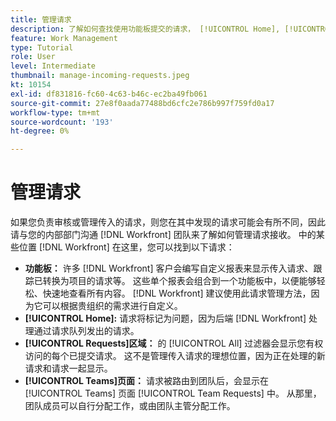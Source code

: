 ```yaml
---
title: 管理请求
description: 了解如何查找使用功能板提交的请求， [!UICONTROL Home], [!UICONTROL Requests] 区域，或 [!UICONTROL Teams] 页面 [!DNL  Workfront].
feature: Work Management
type: Tutorial
role: User
level: Intermediate
thumbnail: manage-incoming-requests.jpeg
kt: 10154
exl-id: df831816-fc60-4c63-b46c-ec2ba49fb061
source-git-commit: 27e8f0aada77488bd6cfc2e786b997f759fd0a17
workflow-type: tm+mt
source-wordcount: '193'
ht-degree: 0%

---
```


# 管理请求

如果您负责审核或管理传入的请求，则您在其中发现的请求可能会有所不同，因此请与您的内部部门沟通 [!DNL Workfront] 团队来了解如何管理请求接收。 中的某些位置 [!DNL Workfront] 在这里，您可以找到以下请求：

* **功能板：** 许多 [!DNL Workfront] 客户会编写自定义报表来显示传入请求、跟踪已转换为项目的请求等。 这些单个报表会组合到一个功能板中，以便能够轻松、快速地查看所有内容。 [!DNL Workfront] 建议使用此请求管理方法，因为它可以根据贵组织的需求进行自定义。
* **[!UICONTROL Home]:** 请求将标记为问题，因为后端 [!DNL Workfront] 处理通过请求队列发出的请求。
* **[!UICONTROL Requests]区域：** 的 [!UICONTROL All] 过滤器会显示您有权访问的每个已提交请求。 这不是管理传入请求的理想位置，因为正在处理的新请求和请求一起显示。
* **[!UICONTROL Teams]页面：** 请求被路由到团队后，会显示在 [!UICONTROL Teams] 页面 [!UICONTROL Team Requests] 中。 从那里，团队成员可以自行分配工作，或由团队主管分配工作。
